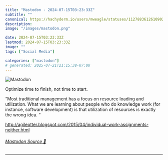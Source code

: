 ```yaml
---
title: "Mastodon - 2024-07-15T03:23:33Z"
subtitle: ""
canonical: https://hachyderm.io/users/mweagle/statuses/112788361261090218
description:
image: "/images/mastodon.png"

date: 2024-07-15T03:23:33Z
lastmod: 2024-07-15T03:23:33Z
image: ""
tags: ["Social Media"]

categories: ["mastodon"]
# generated: 2025-07-21T21:15:38-07:00
---
```

![Mastodon](/images/mastodon.png)

<p>Optimize time to finish, not time to start.</p><p>“Most traditional management has a focus on resource loading and utilization. What we are learning about people who do knowledge work (for instance, software development) is that utilization of resources is exactly the wrong idea. “</p><p><a href="http://agileotter.blogspot.com/2015/04/individual-work-assignments-neither.html" target="_blank" rel="nofollow noopener noreferrer" translate="no"><span class="invisible">http://</span><span class="ellipsis">agileotter.blogspot.com/2015/0</span><span class="invisible">4/individual-work-assignments-neither.html</span></a></p>


###### [Mastodon Source 🐘](https://hachyderm.io/@mweagle/112788361261090218)

___
